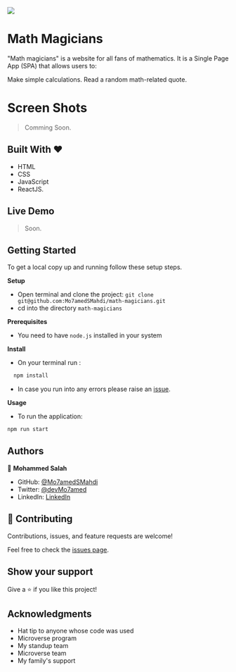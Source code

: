 ![](https://img.shields.io/badge/Microverse-blueviolet)

# Math Magicians

"Math magicians" is a website for all fans of mathematics. It is a Single Page App (SPA) that allows users to:

Make simple calculations.
Read a random math-related quote.

# Screen Shots

> Comming Soon.

## Built With &hearts;

- HTML
- CSS
- JavaScript
- ReactJS.

## Live Demo

> Soon.

## Getting Started

To get a local copy up and running follow these setup steps.

**Setup**

- Open terminal and clone the project: `git clone git@github.com:Mo7amedSMahdi/math-magicians.git`
- cd into the directory `math-magicians`

**Prerequisites**

- You need to have `node.js` installed in your system

**Install**

- On your terminal run :

```sh
  npm install
```

- In case you run into any errors please raise an [issue](https://github.com/Mo7amedSMahdi/math-magicians/issues).

**Usage**

- To run the application:

```sh
npm run start

```

## Authors

👤 **Mohammed Salah**

- GitHub: [@Mo7amedSMahdi](https://github.com/Mo7amedSMahdi)
- Twitter: [@devMo7amed](https://twitter.com/devMo7amed)
- LinkedIn: [LinkedIn](https://www.linkedin.com/in/mohammed-mahdi-b20340162/)

## 🤝 Contributing

Contributions, issues, and feature requests are welcome!

Feel free to check the [issues page](../../issues/).

## Show your support

Give a ⭐️ if you like this project!

## Acknowledgments

- Hat tip to anyone whose code was used
- Microverse program
- My standup team
- Microverse team
- My family's support
